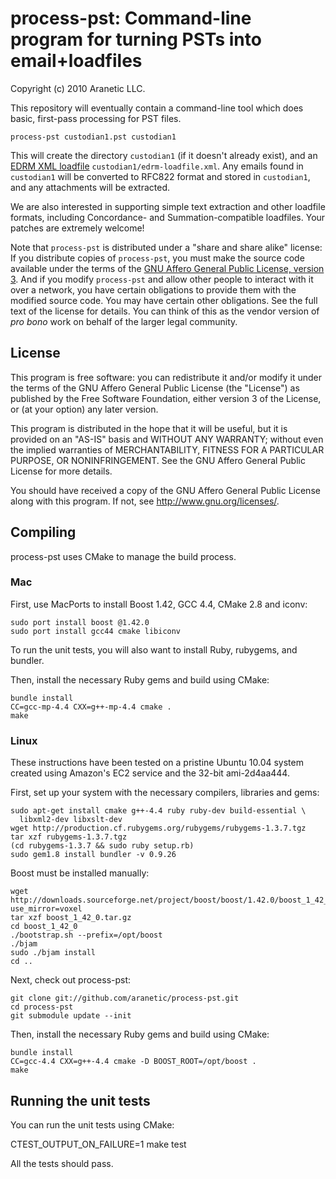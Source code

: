 # process-pst: Command-line program for turning PSTs into email+loadfiles

Copyright (c) 2010 Aranetic LLC.

This repository will eventually contain a command-line tool which does
basic, first-pass processing for PST files.

    process-pst custodian1.pst custodian1

This will create the directory `custodian1` (if it doesn't already exist),
and an [EDRM XML loadfile][1] `custodian1/edrm-loadfile.xml`.  Any emails
found in `custodian1` will be converted to RFC822 format and stored in
`custodian1`, and any attachments will be extracted.

We are also interested in supporting simple text extraction and other loadfile
formats, including Concordance- and Summation-compatible loadfiles.  Your
patches are extremely welcome!

Note that `process-pst` is distributed under a "share and share alike"
license: If you distribute copies of `process-pst`, you must make the
source code available under the terms of the [GNU Affero General Public
License, version 3][2].  And if you modify `process-pst` and allow other
people to interact with it over a network, you have certain obligations to
provide them with the modified source code.  You may have certain other
obligations.  See the full text of the license for details.  You can think
of this as the vendor version of _pro bono_ work on behalf of the larger
legal community.

[1]: http://edrm.net/2007_2008/xml.php "EDRM XML specifications"
[2]: http://www.gnu.org/licenses/agpl.html

## License

This program is free software: you can redistribute it and/or modify it
under the terms of the GNU Affero General Public License (the "License") as
published by the Free Software Foundation, either version 3 of the License,
or (at your option) any later version.

This program is distributed in the hope that it will be useful, but it is
provided on an "AS-IS" basis and WITHOUT ANY WARRANTY; without even the
implied warranties of MERCHANTABILITY, FITNESS FOR A PARTICULAR PURPOSE, OR
NONINFRINGEMENT.  See the GNU Affero General Public License for more
details.

You should have received a copy of the GNU Affero General Public License
along with this program.  If not, see <http://www.gnu.org/licenses/>.

## Compiling

process-pst uses CMake to manage the build process.

### Mac

First, use MacPorts to install Boost 1.42, GCC 4.4, CMake 2.8 and iconv:

    sudo port install boost @1.42.0
    sudo port install gcc44 cmake libiconv

To run the unit tests, you will also want to install Ruby, rubygems, and
bundler.

Then, install the necessary Ruby gems and build using CMake:

    bundle install
    CC=gcc-mp-4.4 CXX=g++-mp-4.4 cmake .
    make

### Linux

These instructions have been tested on a pristine Ubuntu 10.04 system
created using Amazon's EC2 service and the 32-bit ami-2d4aa444.

First, set up your system with the necessary compilers, libraries and gems:

    sudo apt-get install cmake g++-4.4 ruby ruby-dev build-essential \
      libxml2-dev libxslt-dev
    wget http://production.cf.rubygems.org/rubygems/rubygems-1.3.7.tgz
    tar xzf rubygems-1.3.7.tgz
    (cd rubygems-1.3.7 && sudo ruby setup.rb)
    sudo gem1.8 install bundler -v 0.9.26

Boost must be installed manually:

    wget http://downloads.sourceforge.net/project/boost/boost/1.42.0/boost_1_42_0.tar.gz?use_mirror=voxel
    tar xzf boost_1_42_0.tar.gz
    cd boost_1_42_0
    ./bootstrap.sh --prefix=/opt/boost
    ./bjam
    sudo ./bjam install
    cd ..

Next, check out process-pst:

    git clone git://github.com/aranetic/process-pst.git
    cd process-pst
    git submodule update --init

Then, install the necessary Ruby gems and build using CMake:

    bundle install
    CC=gcc-4.4 CXX=g++-4.4 cmake -D BOOST_ROOT=/opt/boost .
    make

## Running the unit tests

You can run the unit tests using CMake:

   CTEST_OUTPUT_ON_FAILURE=1 make test

All the tests should pass.
